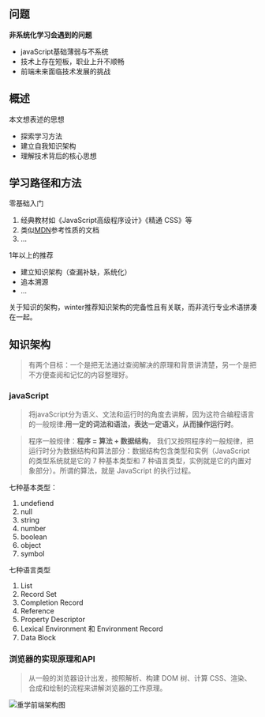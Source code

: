 ## 问题
**非系统化学习会遇到的问题**
- javaScript基础薄弱与不系统
- 技术上存在短板，职业上升不顺畅
- 前端未来面临技术发展的挑战

## 概述
本文想表述的思想
- 探索学习方法
- 建立自我知识架构
- 理解技术背后的核心思想

## 学习路径和方法
零基础入门
1. 经典教材如《JavaScript高级程序设计》《精通 CSS》等
2. 类似[MDN](https://developer.mozilla.org/zh-CN/)参考性质的文档
3. ...

1年以上的推荐
- 建立知识架构（查漏补缺，系统化）
- 追本溯源
- ...

关于知识的架构，winter推荐知识架构的完备性且有关联，而非流行专业术语拼凑在一起。

## 知识架构
> 有两个目标：一个是把无法通过查阅解决的原理和背景讲清楚，另一个是把不方便查阅和记忆的内容整理好。

### javaScript
> 将javaScript分为语义、文法和运行时的角度去讲解，因为这符合编程语言的一般规律:**用一定的词法和语法，表达一定语义，从而操作运行时**。

> 程序一般规律：**程序 = 算法 + 数据结构**，
我们又按照程序的一般规律，把运行时分为数据结构和算法部分：数据结构包含类型和实例（JavaScript 的类型系统就是它的 7 种基本类型和 7 种语言类型，实例就是它的内置对象部分）。所谓的算法，就是 JavaScript 的执行过程。

七种基本类型：
1. undefiend
2. null
3. string
4. number
5. boolean
6. object
7. symbol

七种语言类型
1. List
2. Record Set
3. Completion Record
4. Reference
5. Property Descriptor
6. Lexical Environment 和 Environment Record
7. Data Block


### 浏览器的实现原理和API
> 从一般的浏览器设计出发，按照解析、构建 DOM 树、计算 CSS、渲染、合成和绘制的流程来讲解浏览器的工作原理。


![重学前端架构图](/FengYangLiu/blog/blob/master/images/%E9%87%8D%E5%AD%A6%E5%89%8D%E7%AB%AF/%E9%87%8D%E5%AD%A6%E5%89%8D%E7%AB%AF%E6%9E%B6%E6%9E%84%E5%9B%BE.jpg)

